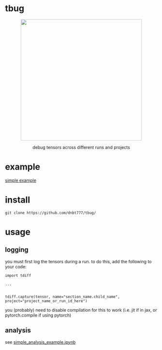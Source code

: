 # tbug
<div style="text-align:center;">
  <img src="https://github.com/user-attachments/assets/8ad597a3-4605-4f29-b06b-8b1ab6018216" width=400 height=400></img>
  <p>debug tensors across different runs and projects</p>
</div>

# example
[simple example](https://github.com/dnbt777/tbug/blob/main/simple_analysis_example.ipynb)


# install
`git clone https://github.com/dnbt777/tbug/`

# usage

## logging

you must first log the tensors during a run. to do this, add the following to your code:

```
import tdiff

...


tdiff.capture(tensor, name="section_name.child_name", project="project_name_or_run_id_here")
```

you (probably) need to disable compilation for this to work (i.e. jit if in jax, or pytorch.compile if using pytorch)

## analysis

see [simple_analysis_example.ipynb](https://github.com/dnbt777/tbug/blob/main/simple_analysis_example.ipynb)
